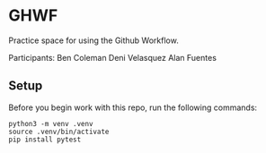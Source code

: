 
# GHWF

Practice space for using the Github Workflow.

Participants:
Ben Coleman
Deni Velasquez
Alan Fuentes

## Setup

Before you begin work with this repo, run the following commands:

```
python3 -m venv .venv
source .venv/bin/activate
pip install pytest
```
